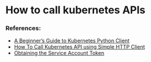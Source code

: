 # How to call kubernetes APIs

### References:
- [A Beginner’s Guide to Kubernetes Python Client](https://www.velotio.com/engineering-blog/kubernetes-python-client)
- [How To Call Kubernetes API using Simple HTTP Client](https://iximiuz.com/en/posts/kubernetes-api-call-simple-http-client/)
- [Obtaining the Service Account Token](https://kb.selectel.com/docs/cloud/managed-kubernetes/instructions/service-account-token/)
